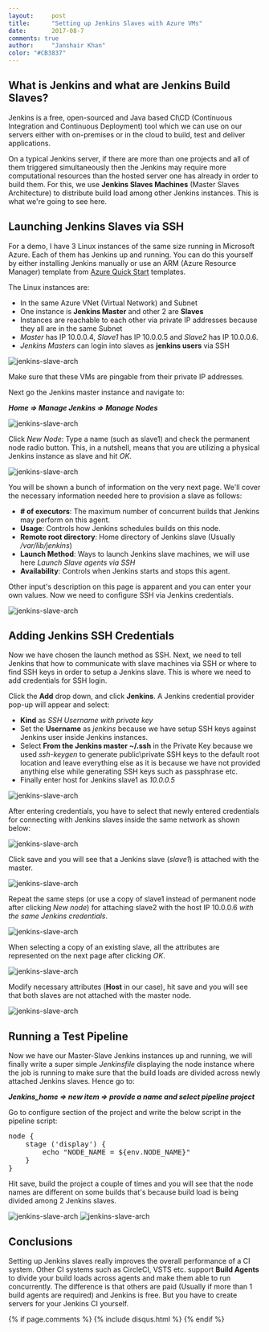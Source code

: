 ```yaml
---
layout:     post
title:      "Setting up Jenkins Slaves with Azure VMs"
date:       2017-08-7
comments: true
author:     "Janshair Khan"
color: "#CB3837"
---
```


## What is Jenkins and what are Jenkins Build Slaves?

Jenkins is a free, open-sourced and Java based CI\CD (Continuous Integration and Continuous Deployment) tool which we can use on our servers either with on-premises or in the cloud to build, test and deliver applications.

On a typical Jenkins server, if there are more than one projects and all of them triggered simultaneously then the Jenkins may require more computational resources than the hosted server one has already in order to build them. For this, we use <strong>Jenkins Slaves Machines</strong> (Master Slaves Architecture) to distribute build load among other Jenkins instances. This is what we're going to see here.

## Launching Jenkins Slaves via SSH

For a demo, I have 3 Linux instances of the same size running in Microsoft Azure. Each of them has Jenkins up and running. You can do this yourself by either installing Jenkins manually or use an ARM (Azure Resource Manager) template from <a href="https://azure.microsoft.com/en-us/resources/templates/" class="underline" target="_blank">Azure Quick Start</a> templates. 

The Linux instances are:

- In the same Azure VNet (Virtual Network) and Subnet
- One instance is **Jenkins Master** and other 2 are **Slaves**
- Instances are reachable to each other via private IP addresses because they all are in the same Subnet
- *Master* has IP 10.0.0.4, *Slave1* has IP 10.0.0.5 and *Slave2* has IP 10.0.0.6.
- *Jenkins Masters* can login into slaves as **jenkins users** via SSH

<img src="https://kjanshair.azureedge.net/azure/setting-up-jenkins-slaves-with-azure-vms/2.png" alt="jenkins-slave-arch" class="img-responsive center-block"/>

Make sure that these VMs are pingable from their private IP addresses.

Next go the Jenkins master instance and navigate to:

***Home => Manage Jenkins => Manage Nodes***

<img src="https://kjanshair.azureedge.net/azure/setting-up-jenkins-slaves-with-azure-vms/3.png" alt="jenkins-slave-arch" class="img-responsive center-block"/>

Click *New Node*: Type a name (such as slave1) and check the permanent node radio button. This, in a nutshell, means that you are utilizing a physical Jenkins instance as slave and hit *OK*.

<img src="https://kjanshair.azureedge.net/azure/setting-up-jenkins-slaves-with-azure-vms/4.png" alt="jenkins-slave-arch" class="img-responsive center-block"/>

You will be shown a bunch of information on the very next page. We'll cover the necessary information needed here to provision a slave as follows:

- **# of executors**: The maximum number of concurrent builds that Jenkins may perform on this agent. 
- **Usage**: Controls how Jenkins schedules builds on this node.
- **Remote root directory**: Home directory of Jenkins slave (Usually */var/lib/jenkins*)
- **Launch Method**: Ways to launch Jenkins slave machines, we will use here *Launch Slave agents via SSH*
- **Availability**: Controls when Jenkins starts and stops this agent.

Other input's description on this page is apparent and you can enter your own values. Now we need to configure SSH via Jenkins credentials.

<img src="https://kjanshair.azureedge.net/azure/setting-up-jenkins-slaves-with-azure-vms/5.png" alt="jenkins-slave-arch" class="img-responsive center-block"/>

## Adding Jenkins SSH Credentials

Now we have chosen the launch method as SSH. Next, we need to tell Jenkins that how to communicate with slave machines via SSH or where to find SSH keys in order to setup a Jenkins slave. This is where we need to add credentials for SSH login.

Click the **Add** drop down, and click **Jenkins**. A Jenkins credential provider pop-up will appear and select:

- **Kind** as *SSH Username with private key*
- Set the **Username** as *jenkins* because we have setup SSH keys against Jenkins user inside Jenkins instances.
- Select **From the Jenkins master ~/.ssh** in the Private Key because we used *ssh-keygen* to generate public\private SSH keys to the default root location and leave everything else as it is because we have not provided anything else while generating SSH keys such as passphrase etc.
- Finally enter host for Jenkins slave1 as *10.0.0.5*

<img src="https://kjanshair.azureedge.net/azure/setting-up-jenkins-slaves-with-azure-vms/6.png" alt="jenkins-slave-arch" class="img-responsive center-block"/>

After entering credentials, you have to select that newly entered credentials for connecting with Jenkins slaves inside the same network as shown below:

<img src="https://kjanshair.azureedge.net/azure/setting-up-jenkins-slaves-with-azure-vms/7.png" alt="jenkins-slave-arch" class="img-responsive center-block"/>

Click save and you will see that a Jenkins slave (*slave1*) is attached with the master.

<img src="https://kjanshair.azureedge.net/azure/setting-up-jenkins-slaves-with-azure-vms/8.png" alt="jenkins-slave-arch" class="img-responsive center-block"/>

Repeat the same steps (or use a copy of slave1 instead of permanent node after clicking *New node*) for attaching slave2 with the host IP 10.0.0.6 *with the same Jenkins credentials*.

<img src="https://kjanshair.azureedge.net/azure/setting-up-jenkins-slaves-with-azure-vms/9.png" alt="jenkins-slave-arch" class="img-responsive center-block"/>

When selecting a copy of an existing slave, all the attributes are represented on the next page after clicking *OK*.

<img src="https://kjanshair.azureedge.net/azure/setting-up-jenkins-slaves-with-azure-vms/10.png" alt="jenkins-slave-arch" class="img-responsive center-block"/>

Modify necessary attributes (**Host** in our case), hit save and you will see that both slaves are not attached with the master node.

<img src="https://kjanshair.azureedge.net/azure/setting-up-jenkins-slaves-with-azure-vms/11.png" alt="jenkins-slave-arch" class="img-responsive center-block"/>

## Running a Test Pipeline

Now we have our Master-Slave Jenkins instances up and running, we will finally write a super simple *Jenkinsfile* displaying the node instance where the job is running to make sure that the build loads are divided across newly attached Jenkins slaves. Hence go to:

***Jenkins_home => new item => provide a name and select pipeline project***

Go to configure section of the project and write the below script in the pipeline script:

<pre>
node {
    stage ('display') {
        echo "NODE_NAME = ${env.NODE_NAME}"
    }
}
</pre>

Hit save, build the project a couple of times and you will see that the node names are different on some builds that's because build load is being divided among 2 Jenkins slaves.

<img src="https://kjanshair.azureedge.net/azure/setting-up-jenkins-slaves-with-azure-vms/12.png" alt="jenkins-slave-arch" class="img-responsive center-block"/>

<img src="https://kjanshair.azureedge.net/azure/setting-up-jenkins-slaves-with-azure-vms/13.png" alt="jenkins-slave-arch" class="img-responsive center-block"/>

## Conclusions

Setting up Jenkins slaves really improves the overall performance of a CI system. Other CI systems such as CircleCI, VSTS etc. support **Build Agents** to divide your build loads across agents and make them able to run concurrently. The difference is that others are paid (Usually if more than 1 build agents are required) and Jenkins is free. But you have to create servers for your Jenkins CI yourself. 

{% if page.comments %}
    {% include disqus.html %}
{% endif %}